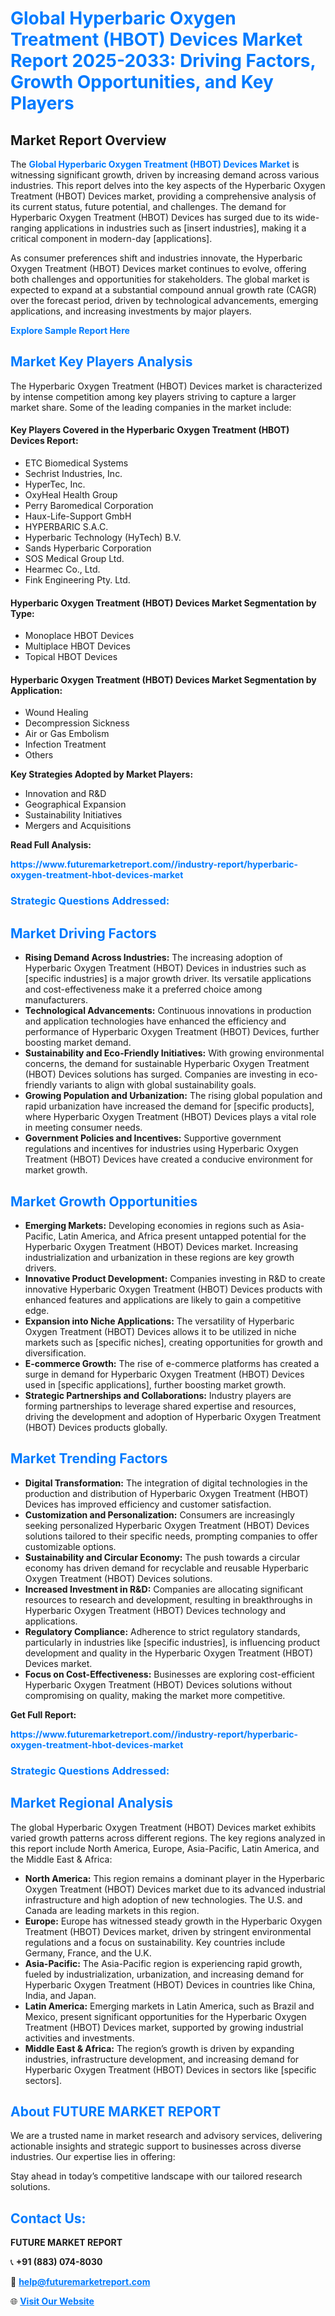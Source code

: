 <h1 style="color: #007BFF;">Global Hyperbaric Oxygen Treatment (HBOT) Devices Market Report 2025-2033: Driving Factors, Growth Opportunities, and Key Players</h1>

<section id="overview">
<h2>Market Report Overview</h2>
<p>The <a href="https://www.futuremarketreport.com//industry-report/hyperbaric-oxygen-treatment-hbot-devices-market" style="color: #007BFF; text-decoration: none;"><strong>Global Hyperbaric Oxygen Treatment (HBOT) Devices Market</strong></a> is witnessing significant growth, driven by increasing demand across various industries. This report delves into the key aspects of the Hyperbaric Oxygen Treatment (HBOT) Devices market, providing a comprehensive analysis of its current status, future potential, and challenges. The demand for Hyperbaric Oxygen Treatment (HBOT) Devices has surged due to its wide-ranging applications in industries such as [insert industries], making it a critical component in modern-day [applications].</p>
<p>As consumer preferences shift and industries innovate, the Hyperbaric Oxygen Treatment (HBOT) Devices market continues to evolve, offering both challenges and opportunities for stakeholders. The global market is expected to expand at a substantial compound annual growth rate (CAGR) over the forecast period, driven by technological advancements, emerging applications, and increasing investments by major players.</p>
</section>

<section id="overview">
<p><a href="https://www.futuremarketreport.com//request-sample/reportId=91838" style="color: #007BFF; text-decoration: none;"><strong>Explore Sample Report Here</strong></a></p>
</section>

<section id="key-players">
<h2 style="color: #007BFF;">Market Key Players Analysis</h2>
<p>The Hyperbaric Oxygen Treatment (HBOT) Devices market is characterized by intense competition among key players striving to capture a larger market share. Some of the leading companies in the market include:</p>
<h4>Key Players Covered in the Hyperbaric Oxygen Treatment (HBOT) Devices Report:</h4>
<ul><li>ETC Biomedical Systems</li><li>Sechrist Industries, Inc.</li><li>HyperTec, Inc.</li><li>OxyHeal Health Group</li><li>Perry Baromedical Corporation</li><li>Haux-Life-Support GmbH</li><li>HYPERBARIC S.A.C.</li><li>Hyperbaric Technology (HyTech) B.V.</li><li>Sands Hyperbaric Corporation</li><li>SOS Medical Group Ltd.</li><li>Hearmec Co., Ltd.</li><li>Fink Engineering Pty. Ltd.</li></ul>
<h4>Hyperbaric Oxygen Treatment (HBOT) Devices Market Segmentation by Type:</h4>
<ul><li>Monoplace HBOT Devices</li><li>Multiplace HBOT Devices</li><li>Topical HBOT Devices</li></ul>

<h4>Hyperbaric Oxygen Treatment (HBOT) Devices Market Segmentation by Application:</h4>
<ul><li>Wound Healing</li><li>Decompression Sickness</li><li>Air or Gas Embolism</li><li>Infection Treatment</li><li>Others</li></ul>
<p><strong>Key Strategies Adopted by Market Players:</strong></p>
<ul>
<li>Innovation and R&D</li>
<li>Geographical Expansion</li>
<li>Sustainability Initiatives</li>
<li>Mergers and Acquisitions</li>
</ul>
</section>

<section>
<p><strong>Read Full Analysis: </strong></p><a href="https://www.futuremarketreport.com//industry-report/hyperbaric-oxygen-treatment-hbot-devices-market" style="color: #007BFF; text-decoration: none;"><strong>https://www.futuremarketreport.com//industry-report/hyperbaric-oxygen-treatment-hbot-devices-market</strong></a>
<h3 style="color: #007BFF;">Strategic Questions Addressed:</h3>
</section>

<section id="driving-factors">
<h2 style="color: #007BFF;">Market Driving Factors</h2>
<ul>
<li><strong>Rising Demand Across Industries:</strong> The increasing adoption of Hyperbaric Oxygen Treatment (HBOT) Devices in industries such as [specific industries] is a major growth driver. Its versatile applications and cost-effectiveness make it a preferred choice among manufacturers.</li>
<li><strong>Technological Advancements:</strong> Continuous innovations in production and application technologies have enhanced the efficiency and performance of Hyperbaric Oxygen Treatment (HBOT) Devices, further boosting market demand.</li>
<li><strong>Sustainability and Eco-Friendly Initiatives:</strong> With growing environmental concerns, the demand for sustainable Hyperbaric Oxygen Treatment (HBOT) Devices solutions has surged. Companies are investing in eco-friendly variants to align with global sustainability goals.</li>
<li><strong>Growing Population and Urbanization:</strong> The rising global population and rapid urbanization have increased the demand for [specific products], where Hyperbaric Oxygen Treatment (HBOT) Devices plays a vital role in meeting consumer needs.</li>
<li><strong>Government Policies and Incentives:</strong> Supportive government regulations and incentives for industries using Hyperbaric Oxygen Treatment (HBOT) Devices have created a conducive environment for market growth.</li>
</ul>
</section>

<section id="growth-opportunities">
<h2 style="color: #007BFF;">Market Growth Opportunities</h2>
<ul>
<li><strong>Emerging Markets:</strong> Developing economies in regions such as Asia-Pacific, Latin America, and Africa present untapped potential for the Hyperbaric Oxygen Treatment (HBOT) Devices market. Increasing industrialization and urbanization in these regions are key growth drivers.</li>
<li><strong>Innovative Product Development:</strong> Companies investing in R&D to create innovative Hyperbaric Oxygen Treatment (HBOT) Devices products with enhanced features and applications are likely to gain a competitive edge.</li>
<li><strong>Expansion into Niche Applications:</strong> The versatility of Hyperbaric Oxygen Treatment (HBOT) Devices allows it to be utilized in niche markets such as [specific niches], creating opportunities for growth and diversification.</li>
<li><strong>E-commerce Growth:</strong> The rise of e-commerce platforms has created a surge in demand for Hyperbaric Oxygen Treatment (HBOT) Devices used in [specific applications], further boosting market growth.</li>
<li><strong>Strategic Partnerships and Collaborations:</strong> Industry players are forming partnerships to leverage shared expertise and resources, driving the development and adoption of Hyperbaric Oxygen Treatment (HBOT) Devices products globally.</li>
</ul>
</section>

<section id="trending-factors">
<h2 style="color: #007BFF;">Market Trending Factors</h2>
<ul>
<li><strong>Digital Transformation:</strong> The integration of digital technologies in the production and distribution of Hyperbaric Oxygen Treatment (HBOT) Devices has improved efficiency and customer satisfaction.</li>
<li><strong>Customization and Personalization:</strong> Consumers are increasingly seeking personalized Hyperbaric Oxygen Treatment (HBOT) Devices solutions tailored to their specific needs, prompting companies to offer customizable options.</li>
<li><strong>Sustainability and Circular Economy:</strong> The push towards a circular economy has driven demand for recyclable and reusable Hyperbaric Oxygen Treatment (HBOT) Devices solutions.</li>
<li><strong>Increased Investment in R&D:</strong> Companies are allocating significant resources to research and development, resulting in breakthroughs in Hyperbaric Oxygen Treatment (HBOT) Devices technology and applications.</li>
<li><strong>Regulatory Compliance:</strong> Adherence to strict regulatory standards, particularly in industries like [specific industries], is influencing product development and quality in the Hyperbaric Oxygen Treatment (HBOT) Devices market.</li>
<li><strong>Focus on Cost-Effectiveness:</strong> Businesses are exploring cost-efficient Hyperbaric Oxygen Treatment (HBOT) Devices solutions without compromising on quality, making the market more competitive.</li>
</ul>
</section>

<section>
<p><strong>Get Full Report: </strong></p><a href="https://www.futuremarketreport.com//industry-report/hyperbaric-oxygen-treatment-hbot-devices-market" style="color: #007BFF; text-decoration: none;"><strong>https://www.futuremarketreport.com//industry-report/hyperbaric-oxygen-treatment-hbot-devices-market</strong></a>
<h3 style="color: #007BFF;">Strategic Questions Addressed:</h3>
</section>


<section id="regional-analysis">
<h2 style="color: #007BFF;">Market Regional Analysis</h2>
<p>The global Hyperbaric Oxygen Treatment (HBOT) Devices market exhibits varied growth patterns across different regions. The key regions analyzed in this report include North America, Europe, Asia-Pacific, Latin America, and the Middle East & Africa:</p>
<ul>
<li><strong>North America:</strong> This region remains a dominant player in the Hyperbaric Oxygen Treatment (HBOT) Devices market due to its advanced industrial infrastructure and high adoption of new technologies. The U.S. and Canada are leading markets in this region.</li>
<li><strong>Europe:</strong> Europe has witnessed steady growth in the Hyperbaric Oxygen Treatment (HBOT) Devices market, driven by stringent environmental regulations and a focus on sustainability. Key countries include Germany, France, and the U.K.</li>
<li><strong>Asia-Pacific:</strong> The Asia-Pacific region is experiencing rapid growth, fueled by industrialization, urbanization, and increasing demand for Hyperbaric Oxygen Treatment (HBOT) Devices in countries like China, India, and Japan.</li>
<li><strong>Latin America:</strong> Emerging markets in Latin America, such as Brazil and Mexico, present significant opportunities for the Hyperbaric Oxygen Treatment (HBOT) Devices market, supported by growing industrial activities and investments.</li>
<li><strong>Middle East & Africa:</strong> The region’s growth is driven by expanding industries, infrastructure development, and increasing demand for Hyperbaric Oxygen Treatment (HBOT) Devices in sectors like [specific sectors].</li>
</ul>
</section>

<footer>
<h2 style="color: #007BFF;">About FUTURE MARKET REPORT</h2>
<p>We are a trusted name in market research and advisory services, delivering actionable insights and strategic support to businesses across diverse industries. Our expertise lies in offering:</p>

<p>Stay ahead in today’s competitive landscape with our tailored research solutions.</p>

<h2 style="color: #007BFF;">Contact Us:</h2>
<p><strong>FUTURE MARKET REPORT</strong></p>
<p>📞 <strong>+91 (883) 074-8030</strong></p>
<p>📧 <strong><a href="mailto:help@futuremarketreport.com" style="color: #007BFF;">help@futuremarketreport.com</a></strong></p>
<p>🌐 <strong><a href="https://www.futuremarketreport.com/" style="color: #007BFF;">Visit Our Website</a></strong></p>
</footer>